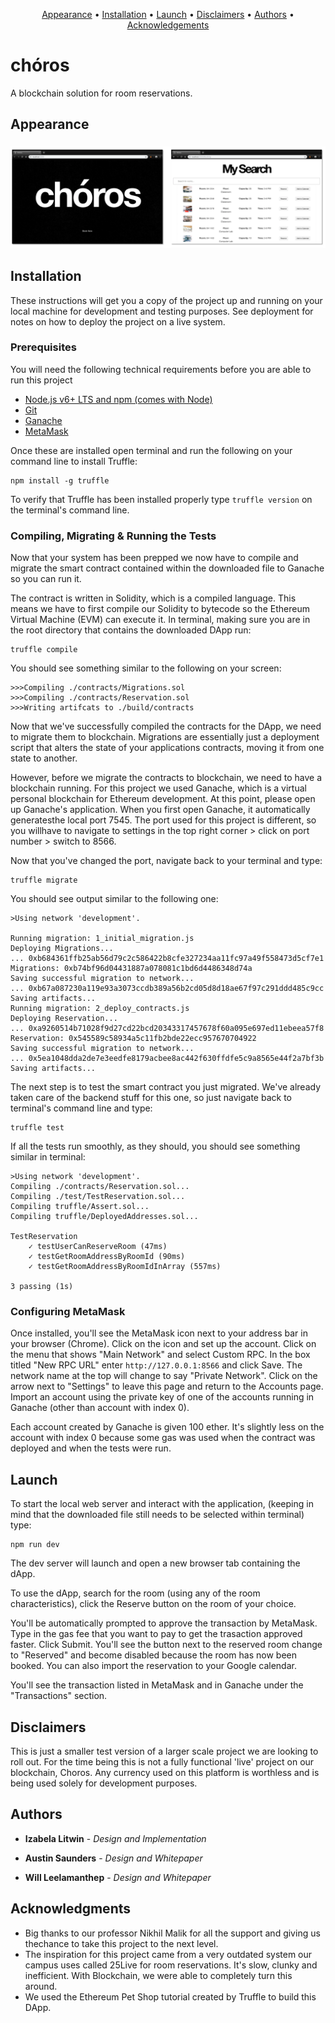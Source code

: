 <p align="center">
    <a href="#Appearance">Appearance</a> &bull;
    <a href="#Installation">Installation</a> &bull;
    <a href="#Launch">Launch</a> &bull;
    <a href="#Disclaimers">Disclaimers</a> &bull;
    <a href="#Authors">Authors</a> &bull;
    <a href="#Acknowledgements">Acknowledgements</a>
</p>


# chóros 

A blockchain solution for room reservations. 


## Appearance

<h3 align="center">
  <img src="src/images/screen1.jpeg" alt="Appearance" />
</h3>


## Installation

These instructions will get you a copy of the project up and running on your local machine for development and testing purposes. See deployment for notes on how to deploy the project on a live system.


### Prerequisites

You will need the following technical requirements before you are able to run
this project

- [Node.js v6+ LTS and npm (comes with Node)](https://nodejs.org/en/)
- [Git](https://git-scm.com/)
- [Ganache](https://truffleframework.com/ganache)
- [MetaMask](https://metamask.io)

Once these are installed open terminal and run the following on your command line to install Truffle:

```
npm install -g truffle
```

To verify that Truffle has been installed properly type `truffle version` on the terminal's command line.


### Compiling, Migrating & Running the Tests

Now that your system has been prepped we now have to compile and migrate the smart contract contained within the downloaded file to Ganache so you can run it.


The contract is written in Solidity, which is a compiled language. This means we have to first compile our Solidity to bytecode so the Ethereum Virtual Machine (EVM) can execute it. In terminal, making sure you are in the root directory that contains the downloaded DApp run:

```
truffle compile
```

You should see something similar to the following on your screen:
```
>>>Compiling ./contracts/Migrations.sol
>>>Compiling ./contracts/Reservation.sol
>>>Writing artifcats to ./build/contracts
```
Now that we've successfully compiled the contracts for the DApp, we need to migrate them to blockchain. Migrations are essentially just a deployment script that alters the state of your applications contracts, moving it from one state to another.

However, before we migrate the contracts to blockchain, we need to have a blockchain running. For this project we used Ganache, which is a virtual personal blockchain for Ethereum development. At this point, please open up Ganache's application. When you first open Ganache, it automatically generatesthe local port 7545. The port used for this project is different, so you willhave to navigate to settings in the top right corner > click on port number > switch to 8566.

Now that you've changed the port, navigate back to your terminal and type:

```
truffle migrate
```

You should see output similar to the following one:

```
>Using network 'development'.

Running migration: 1_initial_migration.js
Deploying Migrations...
... 0xb684361ffb25ab56d79c2c586422b8cfe327234aa11fc97a49f558473d5cf7e1
Migrations: 0xb74bf96d04431887a078081c1bd6d4486348d74a
Saving successful migration to network...
... 0xb67a087230a119e93a3073ccdb389a56b2cd05d8d18ae67f97c291ddd485c9cc
Saving artifacts...
Running migration: 2_deploy_contracts.js
Deploying Reservation...
... 0xa9260514b71028f9d27cd22bcd20343317457678f60a095e697ed11ebeea57f8
Reservation: 0x545589c58934a5c11fb2bde22ecc957670704922
Saving successful migration to network...
... 0x5ea1048dda2de7e3eedfe8179acbee8ac442f630ffdfe5c9a8565e44f2a7bf3b
Saving artifacts...
```

The next step is to test the smart contract you just migrated. We've already taken care of the backend stuff for this one, so just navigate back to terminal's command line and type:

```
truffle test
```

If all the tests run smoothly, as they should, you should see something similar in terminal:

```
>Using network 'development'.
Compiling ./contracts/Reservation.sol...
Compiling ./test/TestReservation.sol...
Compiling truffle/Assert.sol...
Compiling truffle/DeployedAddresses.sol...

TestReservation
    ✓ testUserCanReserveRoom (47ms)
    ✓ testGetRoomAddressByRoomId (90ms)
    ✓ testGetRoomAddressByRoomIdInArray (557ms)
    
3 passing (1s)
```


### Configuring MetaMask 

Once installed, you'll see the MetaMask icon next to your address bar in your browser (Chrome). Click on the icon and set up the account. Click on the menu that shows "Main Network" and select Custom RPC. In the box titled "New RPC URL" enter `http://127.0.0.1:8566` and click Save. The network name at the top will change to say "Private Network". Click on the arrow next to "Settings" to leave this page and return to the Accounts page. Import an account using the private key of one of the accounts running in Ganache (other than 
account with index 0).

Each account created by Ganache is given 100 ether. It's slightly less on the account with index 0 because some gas was used when the contract was deployed and when the tests were run.


## Launch

To start the local web server and interact with the application, (keeping in mind that the downloaded file still needs to be selected within terminal) type:

```
npm run dev
```

The dev server will launch and open a new browser tab containing the dApp. 

To use the dApp, search for the room (using any of the room characteristics), click the Reserve button on the room of your choice.

You'll be automatically prompted to approve the transaction by MetaMask. Type in the gas fee that you want to pay to get the trasaction approved faster. Click Submit. You'll see the button next to the reserved room change to "Reserved" and become disabled because the room has now been booked. You can also import the reservation to your Google calendar. 

You'll see the transaction listed in MetaMask and in Ganache under the "Transactions" section.

## Disclaimers

This is just a smaller test version of a larger scale project we are looking to roll out. For the time being this is not a fully functional 'live' project on our blockchain, Choros. Any currency used on this platform is worthless and is being used solely for development purposes.

## Authors

* **Izabela Litwin** - *Design and Implementation* 

* **Austin Saunders** - *Design and Whitepaper*

* **Will Leelamanthep** - *Design and Whitepaper*

## Acknowledgments

* Big thanks to our professor Nikhil Malik for all the support and giving us thechance to take this project to the next level.
* The inspiration for this project came from a very outdated system our campus uses called 25Live for room reservations. It's slow, clunky and inefficient. With Blockchain, we were able to completely turn this around.
* We used the Ethereum Pet Shop tutorial created by Truffle to build this DApp.

